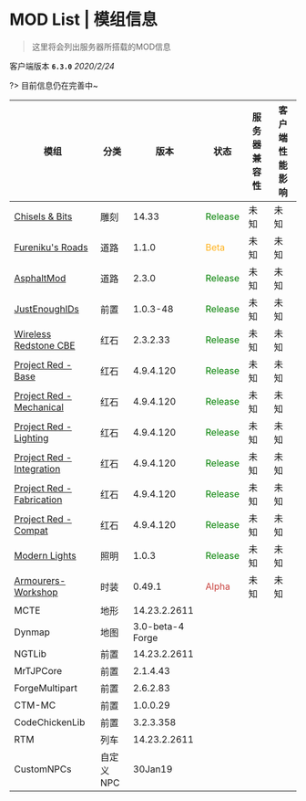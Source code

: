 # MOD List | 模组信息

>这里将会列出服务器所搭载的MOD信息

客户端版本 **`6.3.0`** *2020/2/24*

?> 目前信息仍在完善中~

|模组|分类|版本|状态|服务器兼容性|客户端性能影响|
|---|---|---|---|---|---|
|[Chisels & Bits](https://www.curseforge.com/minecraft/mc-mods/chisels-bits/files)|雕刻|14.33|<span style="color:green">Release</span>|未知|未知|
|[Fureniku's Roads](https://www.curseforge.com/minecraft/mc-mods/furenikusroads)|道路|1.1.0|<span style="color:#FFB11B">Beta</span>|未知|未知|
|[AsphaltMod](https://www.curseforge.com/minecraft/mc-mods/asphaltmod/files)|道路|2.3.0|<span style="color:green">Release</span>|未知|未知|
|[JustEnoughIDs](https://www.curseforge.com/minecraft/mc-mods/jeid)|前置|1.0.3-48|<span style="color:green">Release</span>|未知|未知|
|[Wireless Redstone CBE](https://www.curseforge.com/minecraft/mc-mods/wireless-redstone-cbe/files/2755798)|红石|2.3.2.33|<span style="color:green">Release</span>|未知|未知|
|[Project Red - Base](https://www.curseforge.com/minecraft/mc-mods/project-red-base)|红石|4.9.4.120|<span style="color:green">Release</span>|未知|未知|
|[Project Red - Mechanical](https://www.curseforge.com/minecraft/mc-mods/project-red-mechanical)|红石|4.9.4.120|<span style="color:green">Release</span>|未知|未知|
|[Project Red - Lighting](https://www.curseforge.com/minecraft/mc-mods/project-red-lighting)|红石|4.9.4.120|<span style="color:green">Release</span>|未知|未知|
|[Project Red - Integration](https://www.curseforge.com/minecraft/mc-mods/project-red-integration)|红石|4.9.4.120|<span style="color:green">Release</span>|未知|未知|
|[Project Red - Fabrication](https://www.curseforge.com/minecraft/mc-mods/project-red-fabrication)|红石|4.9.4.120|<span style="color:green">Release</span>|未知|未知|
|[Project Red - Compat](https://www.curseforge.com/minecraft/mc-mods/project-red-compat)|红石|4.9.4.120|<span style="color:green">Release</span>|未知|未知|
|[Modern Lights](https://www.curseforge.com/minecraft/mc-mods/modern-lights)|照明|1.0.3|<span style="color:green">Release</span>|未知|未知|
|[Armourers-Workshop](https://www.curseforge.com/minecraft/mc-mods/Armourers-Workshop)|时装|0.49.1|<span style="color:#C73E3A">Alpha</span>|未知|未知|
|MCTE|地形|14.23.2.2611|||
|Dynmap|地图|3.0-beta-4 Forge||||
|NGTLib|前置|14.23.2.2611||||
|MrTJPCore|前置|2.1.4.43||||
|ForgeMultipart|前置|2.6.2.83||||
|CTM-MC|前置|1.0.0.29||||
|CodeChickenLib|前置|3.2.3.358||||
|RTM|列车|14.23.2.2611||||
|CustomNPCs|自定义NPC|30Jan19||||

